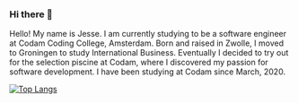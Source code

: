 ### Hi there 👋


Hello! My name is Jesse. I am currently studying to be a software engineer at Codam Coding College, Amsterdam. Born and raised in Zwolle, I moved to Groningen to study International Business. Eventually I decided to try out for the selection piscine at Codam, where I discovered
my passion for software development. I have been studying at Codam since March, 2020.

[![Top Langs](https://github-readme-stats.vercel.app/api/top-langs/?username=jdunnink)](https://github.com/anuraghazra/github-readme-stats)

